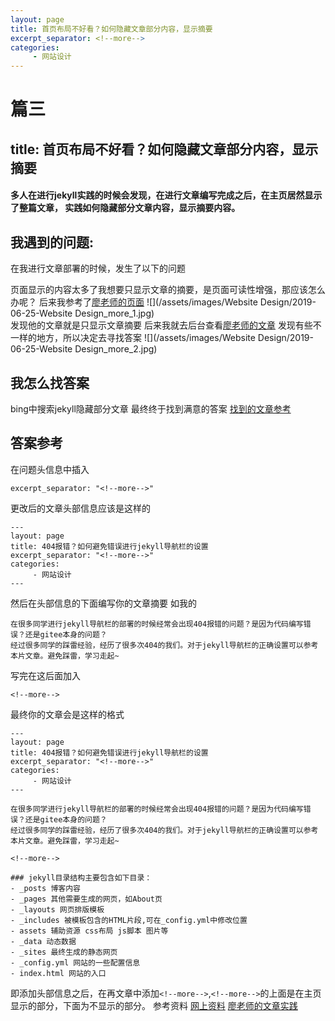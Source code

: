 ```yaml
---
layout: page
title: 首页布局不好看？如何隐藏文章部分内容，显示摘要
excerpt_separator: <!--more-->
categories:
     - 网站设计
---
```


# 篇三
## title: 首页布局不好看？如何隐藏文章部分内容，显示摘要
#### 多人在进行jekyll实践的时候会发现，在进行文章编写完成之后，在主页居然显示了整篇文章， 实践如何隐藏部分文章内容，显示摘要内容。
<!--more-->

## 我遇到的问题:
在我进行文章部署的时候，发生了以下的问题

页面显示的内容太多了我想要只显示文章的摘要，是页面可读性增强，那应该怎么办呢？
后来我参考了[廖老师的页面](http://hanteng.gitee.io/jekyll-theme-basically-basic/)
![](/assets/images/Website Design/2019-06-25-Website Design_more_1.jpg)  
发现他的文章就是只显示文章摘要
后来我就去后台查看[廖老师的文章](https://gitee.com/hanteng/jekyll-theme-basically-basic/raw/gh-pages/_posts/2019-03-01-Platform_01.md)
发现有些不一样的地方，所以决定去寻找答案
![](/assets/images/Website Design/2019-06-25-Website Design_more_2.jpg)  
## 我怎么找答案
bing中搜索jekyll隐藏部分文章
最终终于找到满意的答案
[找到的文章参考](https://juejin.im/post/5b3497ffe51d4558c5394a35/#heading-12)


## 答案参考
在问题头信息中插入
```
excerpt_separator: "<!--more-->"
```
更改后的文章头部信息应该是这样的
```
---
layout: page
title: 404报错？如何避免错误进行jekyll导航栏的设置
excerpt_separator: "<!--more-->"
categories:
     - 网站设计
---

```
然后在头部信息的下面编写你的文章摘要
如我的
```
在很多同学进行jekyll导航栏的部署的时候经常会出现404报错的问题？是因为代码编写错误？还是gitee本身的问题？
经过很多同学的踩雷经验，经历了很多次404的我们。对于jekyll导航栏的正确设置可以参考本片文章。避免踩雷，学习走起~
```
写完在这后面加入
```
<!--more-->
```
最终你的文章会是这样的格式
```
---
layout: page
title: 404报错？如何避免错误进行jekyll导航栏的设置
excerpt_separator: "<!--more-->"
categories:
     - 网站设计
---

在很多同学进行jekyll导航栏的部署的时候经常会出现404报错的问题？是因为代码编写错误？还是gitee本身的问题？
经过很多同学的踩雷经验，经历了很多次404的我们。对于jekyll导航栏的正确设置可以参考本片文章。避免踩雷，学习走起~

<!--more-->

### jekyll目录结构主要包含如下目录：
- _posts 博客内容
- _pages 其他需要生成的网页，如About页
- _layouts 网页排版模板
- _includes 被模板包含的HTML片段,可在_config.yml中修改位置
- assets 辅助资源 css布局 js脚本 图片等
- _data 动态数据
- _sites 最终生成的静态网页
- _config.yml 网站的一些配置信息
- index.html 网站的入口  
```
即添加头部信息之后，在再文章中添加`<!--more-->`,`<!--more-->`的上面是在主页显示的部分，下面为不显示的部分。
参考资料
[网上资料](https://juejin.im/post/5b3497ffe51d4558c5394a35/#heading-12)
[廖老师的文章实践](https://gitee.com/hanteng/jekyll-theme-basically-basic/raw/gh-pages/_posts/2019-03-01-Platform_01.md)
